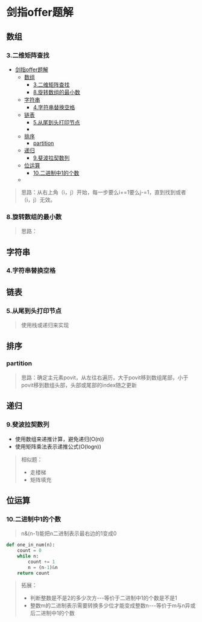 
# 剑指offer题解

## 数组

### 3.二维矩阵查找<!-- TOC -->

- [剑指offer题解](#剑指offer题解)
    - [数组](#数组)
        - [3.二维矩阵查找](#3二维矩阵查找)
        - [8.旋转数组的最小数](#8旋转数组的最小数)
    - [字符串](#字符串)
        - [4.字符串替换空格](#4字符串替换空格)
    - [链表](#链表)
        - [5.从尾到头打印节点](#5从尾到头打印节点)
        - [](#)
    - [排序](#排序)
        - [partition](#partition)
    - [递归](#递归)
        - [9.斐波拉契数列](#9斐波拉契数列)
    - [位运算](#位运算)
        - [10.二进制中1的个数](#10二进制中1的个数)
    - [](#-1)

<!-- /TOC -->
> 思路：从右上角（i，j）开始，每一步要么i+=1要么j-=1，直到找到或者（i，j）无效。

### 8.旋转数组的最小数
> 思路：

## 字符串

### 4.字符串替换空格

## 链表

### 5.从尾到头打印节点

> 使用栈或递归来实现

### 

## 排序

### partition
> 思路：确定主元素povit，从左往右遍历，大于povit移到数组尾部，小于povit移到数组头部，头部或尾部的index随之更新

## 递归

### 9.斐波拉契数列
- 使用数组来递推计算，避免递归(O(n))
- 使用矩阵乘法表示递推公式(O(logn))
> 相似题：
> - 走楼梯
> - 矩阵填充

## 位运算

### 10.二进制中1的个数
> n&(n-1)能把n二进制表示最右边的1变成0
```python
def one_in_num(n):
    count = 0
    while n:
        count += 1
        n = (n-1)&n
    return count
```
> 拓展：
> - 判断整数是不是2的多少次方---等价于二进制中1的个数是不是1
> - 整数m的二进制表示需要转换多少位才能变成整数n---等价于m与n异或后二进制中1的个数

## 
